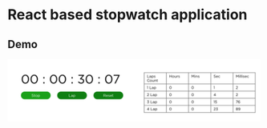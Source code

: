 # React based stopwatch application

## Demo

![Demo](https://raw.githubusercontent.com/voletiswaroop/reactEcommerce/master/src/demoImages/stopwatch.png)
